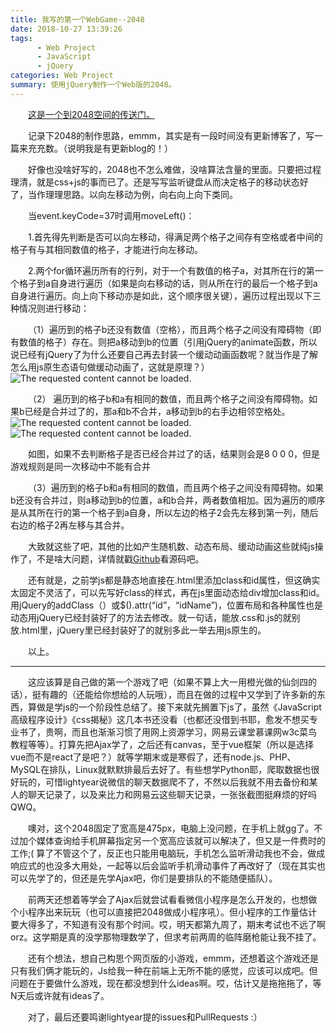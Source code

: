 ```yaml
---
title: 我写的第一个WebGame--2048
date: 2018-10-27 13:39:26
tags:
      - Web Project 
      - JavaScript
      - jQuery
categories: Web Project 
summary: 使用jQuery制作一个Web版的2048。
---
```


&emsp;&emsp;[这是一个到2048空间的传送门。](http://dangosky.com/2048/index.html)

&emsp;&emsp;记录下2048的制作思路，emmm，其实是有一段时间没有更新博客了，写一篇来充充数。（说明我是有更新blog的！）

&emsp;&emsp;好像也没啥好写的，2048也不怎么难做，没啥算法含量的里面。只要把过程理清，就是css+js的事而已了。还是写写监听键盘从而决定格子的移动状态好了，当作理理思路。以向左移动为例，向右向上向下类同。

&emsp;&emsp;当event.keyCode=37时调用moveLeft()：

&emsp;&emsp;1.首先得先判断是否可以向左移动，得满足两个格子之间存有空格或者中间的格子有与其相同数值的格子，才能进行向左移动。

&emsp;&emsp;2.两个for循环遍历所有的行列，对于一个有数值的格子a，对其所在行的第一个格子到a自身进行遍历（如果是向右移动的话，则从所在行的最后一个格子到a自身进行遍历。向上向下移动亦是如此，这个顺序很关键），遍历过程出现以下三种情况则进行移动：

&emsp;&emsp;（1）遍历到的格子b还没有数值（空格），而且两个格子之间没有障碍物（即有数值的格子）存在。则把a移动到b的位置（引用jQuery的animate函数，所以说已经有jQuery了为什么还要自己再去封装一个缓动动画函数呢？就当作是了解怎么用js原生态语句做缓动动画了，这就是原理？）
![The requested content cannot be loaded.](2048.1.png)

&emsp;&emsp;（2） 遍历到的格子b和a有相同的数值，而且两个格子之间没有障碍物。如果b已经是合并过了的，那a和b不合并，a移动到b的右手边相邻空格处。
![The requested content cannot be loaded.](2048.2.png)
![The requested content cannot be loaded.](2048.3.png)

&emsp;&emsp;如图，如果不去判断格子是否已经合并过了的话，结果则会是8 0 0 0，但是游戏规则是同一次移动中不能有合并

&emsp;&emsp;（3）遍历到的格子b和a有相同的数值，而且两个格子之间没有障碍物。如果b还没有合并过，则a移动到b的位置，a和b合并，两者数值相加。因为遍历的顺序是从其所在行的第一个格子到a自身，所以左边的格子2会先左移到第一列，随后右边的格子2再左移与其合并。

&emsp;&emsp;大致就这些了吧，其他的比如产生随机数、动态布局、缓动动画这些就纯js操作了，不是啥大问题，详情就戳[Github](https://github.com/DangoSky/2048)看源码吧。

&emsp;&emsp;还有就是，之前学js都是静态地直接在.html里添加class和id属性，但这确实太固定不灵活了，可以先写好class的样式，再在js里面动态给div增加class和id。用jQuery的addClass（）或$().attr(“id”，“idName”)，位置布局和各种属性也是动态用jQuery已经封装好了的方法去修改。就一句话，能放.css和.js的就别放.html里，jQuery里已经封装好了的就别多此一举去用js原生的。

&emsp;&emsp;以上。

---

&emsp;&emsp;这应该算是自己做的第一个游戏了吧（如果不算上大一用橙光做的仙剑四的话），挺有趣的（还能给你想给的人玩哦），而且在做的过程中又学到了许多新的东西，算做是学js的一个阶段性总结了。接下来就先搁置下js了，虽然《JavaScript高级程序设计》《css揭秘》这几本书还没看（也都还没借到书耶，愈发不想买专业书了，贵啊，而且也渐渐习惯了用网上资源学习，网易云课堂慕课网w3c菜鸟教程等等）。打算先把Ajax学了，之后还有canvas，至于vue框架（所以是选择vue而不是react了是吧？）就等学期末或是寒假了，还有node.js、PHP、MySQL在排队，Linux就默默排最后去好了。有些想学Python耶，爬取数据也很好玩的，可惜lightyear说微信的聊天数据爬不了，不然以后我就不用去备份和某人的聊天记录了，以及来比力和网易云这些聊天记录，一张张截图挺麻烦的好吗QWQ。

&emsp;&emsp;噢对，这个2048固定了宽高是475px，电脑上没问题，在手机上就gg了。不过加个媒体查询给手机屏幕指定另一个宽高应该就可以解决了，但又是一件费时的工作;( 算了不管这个了，反正也只能用电脑玩，手机怎么监听滑动我也不会，做成响应式的也没多大用处，一起等以后会监听手机滑动事件了再改好了（现在其实也可以先学了的，但还是先学Ajax吧，你们是要排队的不能随便插队）。

&emsp;&emsp;前两天还想着等学会了Ajax后就尝试看看微信小程序是怎么开发的，也想做个小程序出来玩玩（也可以直接把2048做成小程序吼）。但小程序的工作量估计要大得多了，不知道有没有那个时间。哎，明天都第九周了，期末考试也不远了啊orz。这学期是真的没学那物理数学了，但求考前两周的临阵磨枪能让我不挂了。

&emsp;&emsp;还有个想法，想自己构思个网页版的小游戏，emmm，还想着这个游戏还是只有我们俩才能玩的，Js给我一种在前端上无所不能的感觉，应该可以成吧。但问题在于要做什么游戏，现在都没想到什么ideas啊。哎，估计又是拖拖拖了，等N天后或许就有ideas了。

&emsp;&emsp;对了，最后还要鸣谢lightyear提的issues和PullRequests :）